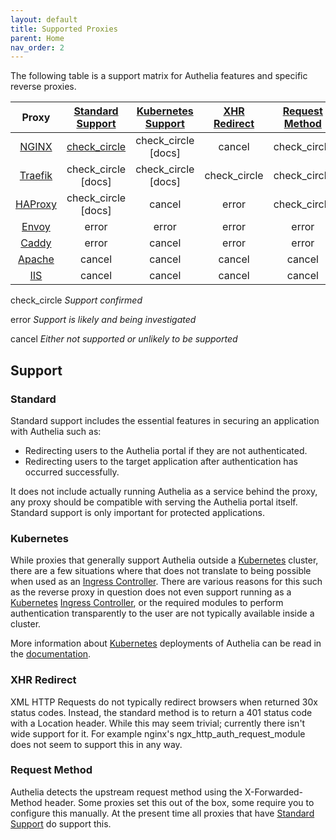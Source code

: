 ```yaml
---
layout: default
title: Supported Proxies
parent: Home
nav_order: 2
---
```


The following table is a support matrix for Authelia features and specific reverse proxies.

|Proxy    |[Standard Support](#standard)                                |[Kubernetes Support](#kubernetes)                            |[XHR Redirect](#xhr-redirect)                         |[Request Method](#request-method)                     |
|:-------:|:-----------------------------------------------------------:|:-----------------------------------------------------------:|:----------------------------------------------------:|:----------------------------------------------------:|
|[NGINX]  |[<span class="material-icons green">check_circle</span>](https://www.authelia.com/docs/deployment/supported-proxies/haproxy.html)|<span class="material-icons green">check_circle</span> [docs]|<span class="material-icons red">cancel</span>        |<span class="material-icons green">check_circle</span>|
|[Traefik]|<span class="material-icons green">check_circle</span> [docs]|<span class="material-icons green">check_circle</span> [docs]|<span class="material-icons green">check_circle</span>|<span class="material-icons green">check_circle</span>|
|[HAProxy]|<span class="material-icons green">check_circle</span> [docs]|<span class="material-icons red">cancel</span>               |<span class="material-icons orange">error</span>      |<span class="material-icons green">check_circle</span>|
|[Envoy]  |<span class="material-icons orange">error</span>             |<span class="material-icons orange">error</span>             |<span class="material-icons orange">error</span>      |<span class="material-icons orange">error</span>      |
|[Caddy]  |<span class="material-icons orange">error</span>             |<span class="material-icons red">cancel</span>               |<span class="material-icons orange">error</span>      |<span class="material-icons orange">error</span>      |
|[Apache] |<span class="material-icons red">cancel</span>               |<span class="material-icons red">cancel</span>               |<span class="material-icons red">cancel</span>        |<span class="material-icons red">cancel</span>        |
|[IIS]    |<span class="material-icons red">cancel</span>               |<span class="material-icons red">cancel</span>               |<span class="material-icons red">cancel</span>        |<span class="material-icons red">cancel</span>        |

<span class="material-icons green">check_circle</span> *Support confirmed*

<span class="material-icons orange">error</span> *Support is likely and being investigated*

<span class="material-icons red">cancel</span> *Either not supported or unlikely to be supported*

## Support

### Standard

Standard support includes the essential features in securing an application with Authelia such as:

- Redirecting users to the Authelia portal if they are not authenticated.
- Redirecting users to the target application after authentication has occurred successfully.

It does not include actually running Authelia as a service behind the proxy, any proxy should be compatible with serving
the Authelia portal itself. Standard support is only important for protected applications.

### Kubernetes

While proxies that generally support Authelia outside a [Kubernetes] cluster, there are a few situations where that does
not translate to being possible when used as an [Ingress Controller]. There are various reasons for this such as the
reverse proxy in question does not even support running as a [Kubernetes] [Ingress Controller], or the required modules
to perform authentication transparently to the user are not typically available inside a cluster.

More information about [Kubernetes] deployments of Authelia can be read in the 
[documentation](../deployment/deployment-kubernetes.md).

### XHR Redirect

XML HTTP Requests do not typically redirect browsers when returned 30x status codes. Instead, the standard method is to
return a 401 status code with a Location header. While this may seem trivial; currently there isn't wide support for it.
For example nginx's ngx_http_auth_request_module does not seem to support this in any way.

### Request Method

Authelia detects the upstream request method using the X-Forwarded-Method header. Some proxies set this out of the box,
some require you to configure this manually. At the present time all proxies that have 
[Standard Support](#standard-support) do support this.

[NGINX]: https://www.nginx.com/
[Traefik]: https://traefik.io/
[HAProxy]: https://www.haproxy.com/
[Envoy]: https://www.envoyproxy.io/
[Caddy]: https://caddyserver.com/
[Apache]: https://httpd.apache.org/
[IIS]: https://www.iis.net/
[Kubernetes]: https://kubernetes.io/
[Ingress Controller]: https://kubernetes.io/docs/concepts/services-networking/ingress-controllers/
